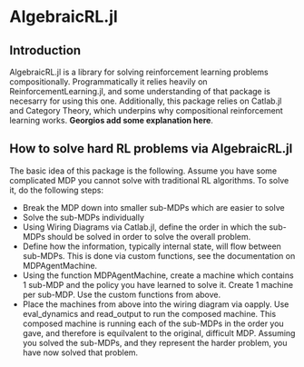 # AlgebraicRL.jl

## Introduction
AlgebraicRL.jl is a library for solving reinforcement learning problems compositionally. Programmatically it relies heavily on ReinforcementLearning.jl, and some understanding of that package is necesarry for using this one. Additionally, this package relies on Catlab.jl and Category Theory, which underpins why compositional reinforcement learning works. **Georgios add some explanation here**.

## How to solve hard RL problems via AlgebraicRL.jl
The basic idea of this package is the following. Assume you have some complicated MDP you cannot solve with traditional RL algorithms. To solve it, do the following steps:
- Break the MDP down into smaller sub-MDPs which are easier to solve
- Solve the sub-MDPs individually
- Using Wiring Diagrams via Catlab.jl, define the order in which the sub-MDPs should be solved in order to solve the overall problem.
- Define how the information, typically internal state, will flow between sub-MDPs. This is done via custom functions, see the documentation on MDPAgentMachine.
- Using the function MDPAgentMachine, create a machine which contains 1 sub-MDP and the policy you have learned to solve it. Create 1 machine per sub-MDP. Use the custom functions from above.
- Place the machines from above into the wiring diagram via oapply. Use eval\_dynamics and read\_output to run the composed machine. This composed machine is running each of the sub-MDPs in the order you gave, and therefore is equilvalent to the original, difficult MDP. Assuming you solved the sub-MDPs, and they represent the harder problem, you have now solved that problem. 
